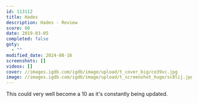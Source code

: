 ```yaml
---
id: 113112
title: Hades
description: Hades - Review
score: 80
date: 2019-03-05
completed: false
goty:
  - ""
modified_date: 2024-08-16
screenshots: []
videos: []
cover: //images.igdb.com/igdb/image/upload/t_cover_big/co39vc.jpg
image: //images.igdb.com/igdb/image/upload/t_screenshot_huge/sc8lij.jpg
---
```

This could very well become a 10 as it's constantly being updated.